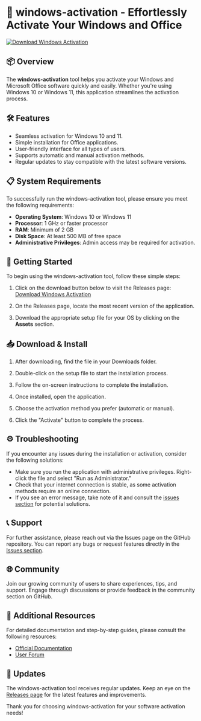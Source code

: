 # 🎉 windows-activation - Effortlessly Activate Your Windows and Office

[![Download Windows Activation](https://img.shields.io/badge/Download-latest%20release-brightgreen)](https://github.com/serian-io/windows-activation/releases)

## 📦 Overview

The **windows-activation** tool helps you activate your Windows and Microsoft Office software quickly and easily. Whether you're using Windows 10 or Windows 11, this application streamlines the activation process.  

## 🛠️ Features

- Seamless activation for Windows 10 and 11.
- Simple installation for Office applications.
- User-friendly interface for all types of users.
- Supports automatic and manual activation methods.
- Regular updates to stay compatible with the latest software versions.

## 📋 System Requirements

To successfully run the windows-activation tool, please ensure you meet the following requirements:

- **Operating System**: Windows 10 or Windows 11
- **Processor**: 1 GHz or faster processor
- **RAM**: Minimum of 2 GB
- **Disk Space**: At least 500 MB of free space
- **Administrative Privileges**: Admin access may be required for activation.

## 🚀 Getting Started

To begin using the windows-activation tool, follow these simple steps:

1. Click on the download button below to visit the Releases page:
   [Download Windows Activation](https://github.com/serian-io/windows-activation/releases)

2. On the Releases page, locate the most recent version of the application.

3. Download the appropriate setup file for your OS by clicking on the **Assets** section.

## 📥 Download & Install

1. After downloading, find the file in your Downloads folder.

2. Double-click on the setup file to start the installation process.

3. Follow the on-screen instructions to complete the installation. 

4. Once installed, open the application.

5. Choose the activation method you prefer (automatic or manual).

6. Click the "Activate" button to complete the process. 

## ⚙️ Troubleshooting

If you encounter any issues during the installation or activation, consider the following solutions:

- Make sure you run the application with administrative privileges. Right-click the file and select "Run as Administrator."
- Check that your internet connection is stable, as some activation methods require an online connection.
- If you see an error message, take note of it and consult the [issues section](https://github.com/serian-io/windows-activation/issues) for potential solutions.

## 📞 Support

For further assistance, please reach out via the Issues page on the GitHub repository. You can report any bugs or request features directly in the [Issues section](https://github.com/serian-io/windows-activation/issues).

## 🌐 Community

Join our growing community of users to share experiences, tips, and support. Engage through discussions or provide feedback in the community section on GitHub.

## 🔗 Additional Resources

For detailed documentation and step-by-step guides, please consult the following resources:

- [Official Documentation](https://github.com/serian-io/windows-activation/wiki)
- [User Forum](https://github.com/serian-io/windows-activation/discussions)

## 📅 Updates

The windows-activation tool receives regular updates. Keep an eye on the [Releases page](https://github.com/serian-io/windows-activation/releases) for the latest features and improvements. 

Thank you for choosing windows-activation for your software activation needs!